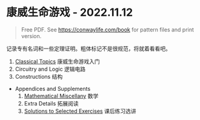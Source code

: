 # 康威生命游戏 - 2022.11.12
> Free PDF. See <https://conwaylife.com/book> for pattern files and print version.

记录专有名词和一些定理证明。粗体标记不是很规范，将就着看看吧。
1. [Classical Topics](p1-clasical-topics.md) 康威生命游戏入门
2. Circuitry and Logic 逻辑电路
3. Constructions 结构
- Appendices and Supplements
  1. [Mathematical Miscellany](a-mathematical-miscellany.md) 数学
  2. Extra Details 拓展阅读
  3. [Solutions to Selected Exercises](c-solutions-to-selected-exercises.md) 课后练习选讲
